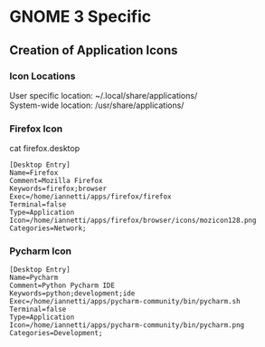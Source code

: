 # GNOME 3 Specific

## Creation of Application Icons

### Icon Locations

User specific location: ~/.local/share/applications/  
System-wide location: /usr/share/applications/  

### Firefox Icon

cat firefox.desktop

```
[Desktop Entry]
Name=Firefox
Comment=Mozilla Firefox
Keywords=firefox;browser
Exec=/home/iannetti/apps/firefox/firefox
Terminal=false
Type=Application
Icon=/home/iannetti/apps/firefox/browser/icons/mozicon128.png
Categories=Network;
```

### Pycharm Icon
```
[Desktop Entry]
Name=Pycharm
Comment=Python Pycharm IDE
Keywords=python;development;ide
Exec=/home/iannetti/apps/pycharm-community/bin/pycharm.sh
Terminal=false
Type=Application
Icon=/home/iannetti/apps/pycharm-community/bin/pycharm.png
Categories=Development;

```
